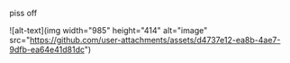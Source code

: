 piss off

![alt-text](img width="985" height="414" alt="image" src="https://github.com/user-attachments/assets/d4737e12-ea8b-4ae7-9dfb-ea64e41d81dc")
